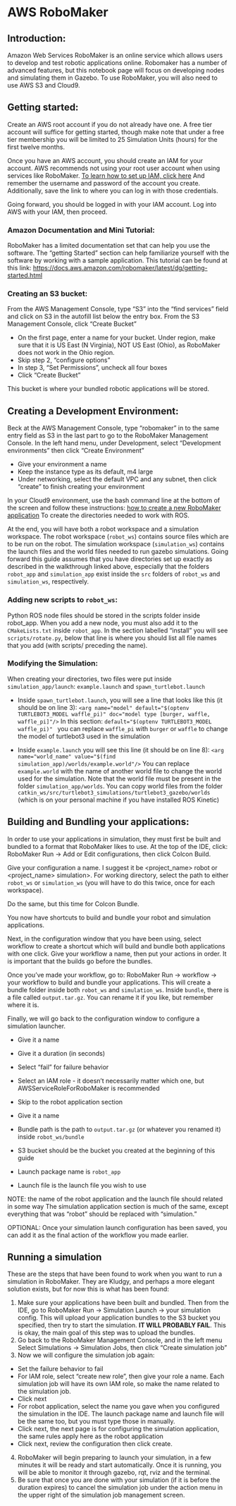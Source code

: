 # AWS RoboMaker

## Introduction:
Amazon Web Services RoboMaker is an online service which allows users to develop and test robotic applications online. Robomaker has a number of advanced features, but this notebook page will focus on developing nodes and simulating them in Gazebo. To use RoboMaker, you will also need to use AWS S3 and Cloud9.

## Getting started:
Create an AWS root account if you do not already have one. A free tier account will suffice for getting started, though make note that under a free tier membership you will be limited to 25 Simulation Units (hours) for the first twelve months.

Once you have an AWS account, you should create an IAM for your account. AWS recommends not using your root user account when using services like RoboMaker. [To learn how to set up IAM, click here](https://docs.aws.amazon.com/IAM/latest/UserGuide/getting-started_create-admin-group.html)
And remember the username and password of the account you create. Additionally, save the link to where you can log in with those credentials.

Going forward, you should be logged in with your IAM account. Log into AWS with your IAM, then proceed.

### Amazon Documentation and Mini Tutorial:
RoboMaker has a limited documentation set that can help you use the software. The “getting Started” section can help familiarize yourself with the software by working with a sample application. This tutorial can be found at this link: https://docs.aws.amazon.com/robomaker/latest/dg/getting-started.html

### Creating an S3 bucket:
From the AWS Management Console, type “S3” into the “find services” field and click on S3 in the autofill list below the entry box. From the S3 Management Console, click “Create Bucket”

* On the first page, enter a name for your bucket. Under region, make sure that it is US East \(N Virginia\), NOT US East \(Ohio\), as RoboMaker does not work in the Ohio region.
* Skip step 2, “configure options”
* In step 3, “Set Permissions”, uncheck all four boxes
* Click “Create Bucket”

This bucket is where your bundled robotic applications will be stored.

## Creating a Development Environment:
Beck at the AWS Management Console, type “robomaker” in to the same entry field as S3 in the last part to go to the RoboMaker Management Console. In the left hand menu, under Development, select “Development environments” then click “Create Environment”

* Give your environment a name
* Keep the instance type as its default, m4 large
* Under networking, select the default VPC and any subnet, then click “create” to finish creating your environment

In your Cloud9 environment, use the bash command line at the bottom of the screen and follow these instructions:
[how to create a new RoboMaker application](https://docs.aws.amazon.com/robomaker/latest/dg/application-create-new.html)
To create the directories needed to work with ROS.

At the end, you will have both a robot workspace and a simulation workspace. The robot workspace \(`robot_ws`\)  contains source files which are to be run on the robot. The simulation workspace \(`simulation_ws`\) contains the launch files and the world files needed to run gazebo simulations. Going forward this guide assumes that you have directories set up exactly as described in the walkthrough linked above, especially that the folders `robot_app` and `simulation_app` exist inside the `src` folders of `robot_ws` and `simulation_ws`, respectively.


### Adding new scripts to `robot_ws`:
Python ROS node files should be stored in the scripts folder inside robot_app. When you add a new node, you must also add it to the `CMakeLists.txt` inside `robot_app`. In the section labelled “install” you will see `scripts/rotate.py`, below that line is where you should list all file names that you add \(with scripts/ preceding the name\).

### Modifying the Simulation:
When creating your directories, two files were put inside `simulation_app/launch`: `example.launch` and `spawn_turtlebot.launch`

* Inside `spawn_turtlebot.launch`, you will see a line that looks like this \(it should be on line 3\):
`<arg name="model" default="$(optenv TURTLEBOT3_MODEL waffle_pi)" doc="model type [burger, waffle, waffle_pi]"/>`
In this section: `default="$(optenv TURTLEBOT3_MODEL waffle_pi)" ` you can replace `waffle_pi` with `burger` or `waffle` to change the model of turtlebot3 used in the simulation

* Inside `example.launch` you will see this line \(it should be on line 8\):
`<arg name="world_name" value="$(find simulation_app)/worlds/example.world"/>`
You can replace `example.world` with the name of another world file to change the world used for the simulation. Note that the world file must be present in the folder `simulation_app/worlds`. You can copy world files from the folder `catkin_ws/src/turtlebot3_simulations/turtlebot3_gazebo/worlds` \(which is on your personal machine if you have installed ROS Kinetic\)

## Building and Bundling your applications:
In order to use your applications in simulation, they must first be built and bundled to a format that RoboMaker likes to use. At the top of the IDE, click:
RoboMaker Run → Add or Edit configurations, then click Colcon Build.

Give your configuration a name. I suggest it be <project_name> robot or <project_name> simulation>. For working directory, select the path to either `robot_ws` or `simulation_ws` (you will have to do this twice, once for each workspace).

Do the same, but this time for Colcon Bundle.

You now have shortcuts to build and bundle your robot and simulation applications.

Next, in the configuration window that you have been using, select workflow to create a shortcut which will build and bundle both applications with one click. Give your workflow a name, then put your actions in order. It is important that the builds go before the bundles.

Once you’ve made your workflow, go to:
 RoboMaker Run → workflow → your workflow
to build and bundle your applications. This will create a bundle folder inside both `robot_ws` and `simulation_ws`. Inside `bundle`, there is a file called `output.tar.gz`. You can rename it if you like, but remember where it is.

Finally, we will go back to the configuration window to configure a simulation launcher.
* Give it a name
* Give it a duration \(in seconds\)
* Select “fail” for failure behavior
* Select an IAM role - it doesn’t necessarily matter which one, but AWSServiceRoleForRoboMaker is recommended

* Skip to the robot application section
* Give it a name
* Bundle path is the path to `output.tar.gz` (or whatever you renamed it) inside `robot_ws/bundle`
* S3 bucket should be the bucket you created at the beginning of this guide
* Launch package name is `robot_app`
* Launch file is the launch file you wish to use

NOTE: the name of the robot application and the launch file should related in some way
The simulation application section is much of the same, except everything that was “robot” should be replaced with “simulation.”

OPTIONAL: Once your simulation launch configuration has been saved, you can add it as the final action of the workflow you made earlier.

## Running a simulation
These are the steps that have been found to work when you want to run a simulation in RoboMaker. They are Kludgy, and perhaps a more elegant solution exists, but for now this is what has been found:

1. Make sure your applications have been built and bundled. Then from the IDE, go to RoboMaker Run → Simulation Launch → your simulation config. This will upload your application bundles to the S3 bucket you specified, then try to start the simulation. **IT WILL PROBABLY FAIL**. This is okay, the main goal of this step was to upload the bundles.
2. Go back to the RoboMaker Management Console, and in the left menu Select Simulations → Simulation Jobs, then click “Create simulation job”
3. Now we will configure the simulation job again:
  * Set the failure behavior to fail
  * For IAM role, select “create new role”, then give your role a name. Each simulation job will have its own IAM role, so make the name related to the simulation job.
  * Click next
  * For robot application, select the name you gave when you configured the simulation in the IDE. The launch package name and launch file will be the same too, but you must type those in manually.
  * Click next, the next page is for configuring the simulation application, the same rules apply here as the robot application
  * Click next, review the configuration then click create.
4. RoboMaker will begin preparing to launch your simulation, in a few minutes it will be ready and start automatically. Once it is running, you will be able to monitor it through gazebo, rqt, rviz and the terminal.
5. Be sure that once you are done with your simulation \(if it is before the duration expires\) to cancel the simulation job under the action menu in the upper right of the simulation job management screen.
